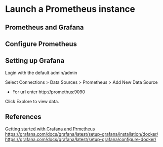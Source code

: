 # Launch a Prometheus instance

## Prometheus and Grafana

## Configure Prometheus

## Setting up Grafana
Login with the default admin/admin

Select Connections > Data Sources > Prometheus > Add New Data Source
 - For url enter http://promethus:9090

Click Explore to view data.
## References
[Getting started with Grafana and Prmetheus](https://grafana.com/docs/grafana/latest/getting-started/get-started-grafana-prometheus/)
https://grafana.com/docs/grafana/latest/setup-grafana/installation/docker/
https://grafana.com/docs/grafana/latest/setup-grafana/configure-docker/